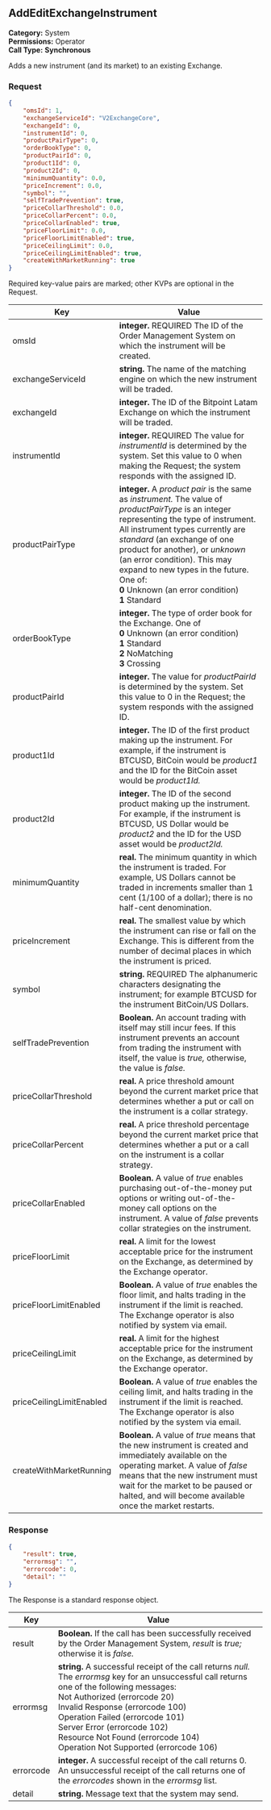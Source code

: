 ## AddEditExchangeInstrument

**Category:** System<br />**Permissions:** Operator<br />**Call Type:** **Synchronous**

Adds a new instrument (and its market) to an existing Exchange.

### Request

```json
{
    "omsId": 1,
    "exchangeServiceId": "V2ExchangeCore",
    "exchangeId": 0,
    "instrumentId": 0,
    "productPairType": 0,
    "orderBookType": 0,
    "productPairId": 0,
    "product1Id": 0,
    "product2Id": 0,
    "minimumQuantity": 0.0,
    "priceIncrement": 0.0,
    "symbol": "",
    "selfTradePrevention": true,
    "priceCollarThreshold": 0.0,
    "priceCollarPercent": 0.0,
    "priceCollarEnabled": true,
    "priceFloorLimit": 0.0,
    "priceFloorLimitEnabled": true,
    "priceCeilingLimit": 0.0,
    "priceCeilingLimitEnabled": true,
    "createWithMarketRunning": true
}
```
Required key-value pairs are marked; other KVPs are optional in the Request.

| Key                      | Value                                                        |
| ------------------------ | ------------------------------------------------------------ |
| omsId                    | **integer.** REQUIRED The ID of the Order Management System on which the instrument will be created.  |
| exchangeServiceId        | **string.** The name of the matching engine on which the new instrument will be traded. |
| exchangeId               | **integer.** The ID of the Bitpoint Latam  Exchange on which the instrument will be traded. |
| instrumentId             | **integer.** REQUIRED The value for *instrumentId* is determined by the system. Set this value to 0 when making the Request; the system responds with the assigned ID. |
| productPairType          | **integer.** A *product pair* is the same as *instrument.* The value of *productPairType* is an integer representing the type of instrument. All instrument types currently are *standard* (an exchange of one product for another), or *unknown* (an error condition). This may expand to new types in the future. One of:<br />**0** Unknown (an error condition)<br />**1** Standard |
| orderBookType            | **integer.** The type of order book for the Exchange. One of <br />**0** Unknown (an error condition)<br />**1** Standard<br />**2** NoMatching<br />**3** Crossing                                                |
| productPairId            | **integer.** The value for *productPairId* is determined by the system. Set this value to 0 in the Request; the system responds with the assigned ID. |
| product1Id               | **integer.** The ID of the first product making up the instrument. For example, if the instrument is BTCUSD, BitCoin would be *product1* and the ID for the BitCoin asset would be *product1Id.* |
| product2Id               | **integer.** The ID of the second product making up the instrument. For example, if the instrument is BTCUSD, US Dollar would be *product2* and the ID for the USD asset would be *product2Id.* |
| minimumQuantity          | **real.** The minimum quantity in which the instrument is traded. For example, US Dollars cannot be traded in increments smaller than 1 cent (1/100 of a dollar); there is no half-cent denomination. |
| priceIncrement           | **real.** The smallest value by which the instrument can rise or fall on the Exchange. This is different from the number of decimal places in which the instrument is priced.                                                    |
| symbol                   | **string.** REQUIRED The alphanumeric characters designating the instrument; for example BTCUSD for the instrument BitCoin/US Dollars. |
| selfTradePrevention      | **Boolean.** An account trading with itself may still incur fees. If this instrument prevents an account from trading the instrument with itself, the value is *true,* otherwise, the value is *false.* |
| priceCollarThreshold     | **real.** A price threshold amount beyond the current market price that determines whether a put or call on the instrument is a collar strategy. |
| priceCollarPercent       | **real.** A price threshold percentage beyond the current market price that determines whether a put or a call on the instrument is a collar strategy. |
| priceCollarEnabled       | **Boolean.** A value of *true* enables purchasing out-of-the-money put options or writing out-of-the-money call options on the instrument. A value of *false* prevents collar strategies on the instrument. |
| priceFloorLimit          | **real.** A limit for the lowest acceptable price for the instrument on the Exchange, as determined by the Exchange operator. |
| priceFloorLimitEnabled   | **Boolean.** A value of *true* enables the floor limit, and halts trading in the instrument if the limit is reached. The Exchange operator is also notified by system via email. |
| priceCeilingLimit        | **real.** A limit for the highest acceptable price for the instrument on the Exchange, as determined by the Exchange operator. |
| priceCeilingLimitEnabled | **Boolean.** A value of *true* enables the ceiling limit, and halts trading in the instrument if the limit is reached. The Exchange operator is also notified by the system via email. |
| createWithMarketRunning  | **Boolean.** A value of *true* means that the new instrument is created and immediately available on the operating market. A value of *false* means that the new instrument must wait for the market to be paused or halted, and will become available once the market restarts. |

### Response

```json
{
    "result": true,
    "errormsg": "",
    "errorcode": 0,
    "detail": ""
}
```
The Response is a standard response object.

| Key       | Value                                                        |
| --------- | ------------------------------------------------------------ |
| result    | **Boolean.** If the call has been successfully received by the Order Management System, *result* is *true;* otherwise it is *false.* |
| errormsg  | **string.** A successful receipt of the call returns *null.* The *errormsg* key for an unsuccessful call returns one of the following messages:<br />Not Authorized (errorcode 20)<br />Invalid Response (errorcode 100)<br />Operation Failed (errorcode 101)<br />Server Error (errorcode 102)<br />Resource Not Found (errorcode 104)<br />Operation Not Supported (errorcode 106) |
| errorcode | **integer.** A successful receipt of the call returns 0. An unsuccessful receipt of the call returns one of the *errorcodes* shown in the *errormsg* list. |
| detail    | **string.** Message text that the system may send.           |




